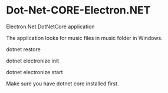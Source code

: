 # Dot-Net-CORE-Electron.NET
Electron.Net DotNetCore application


The application looks for music files in music folder in Windows.

dotnet restore

dotnet electronize init

dotnet electronize start

Make sure you have dotnet core installed first.
